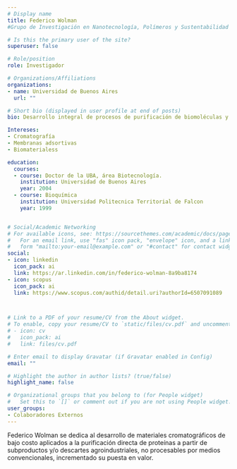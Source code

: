 ```yaml
---
# Display name
title: Federico Wolman
#Grupo de Investigación en Nanotecnología, Polímeros y Sustentabilidad (GINaPs).

# Is this the primary user of the site?
superuser: false

# Role/position
role: Investigador

# Organizations/Affiliations
organizations:
- name: Universidad de Buenos Aires
  url: ""

# Short bio (displayed in user profile at end of posts)
bio: Desarrollo integral de procesos de purificación de biomoléculas y de materiales de uso cromatográfico.

Intereses:
- Cromatografía
- Membranas adsortivas
- Biomaterialess

education:
  courses:
  - course: Doctor de la UBA, área Biotecnología.
    institution: Universidad de Buenos Aires
    year: 2004
  - course: Bioquímica
    institution: Universidad Politecnica Territorial de Falcon
    year: 1999


# Social/Academic Networking
# For available icons, see: https://sourcethemes.com/academic/docs/page-builder/#icons
#   For an email link, use "fas" icon pack, "envelope" icon, and a link in the
#   form "mailto:your-email@example.com" or "#contact" for contact widget.
social:
- icon: linkedin
  icon_pack: ai
  link: https://ar.linkedin.com/in/federico-wolman-8a9ba8174
- icon: scopus
  icon_pack: ai
  link: https://www.scopus.com/authid/detail.uri?authorId=6507091089



# Link to a PDF of your resume/CV from the About widget.
# To enable, copy your resume/CV to `static/files/cv.pdf` and uncomment the lines below.
# - icon: cv
#   icon_pack: ai
#   link: files/cv.pdf

# Enter email to display Gravatar (if Gravatar enabled in Config)
email: ""

# Highlight the author in author lists? (true/false)
highlight_name: false

# Organizational groups that you belong to (for People widget)
#   Set this to `[]` or comment out if you are not using People widget.
user_groups:
- Colaboradores Externos
---
```


Federico Wolman se dedica al desarrollo de materiales cromatográficos de bajo costo aplicados a la purificación directa de proteínas a partir de subproductos y/o descartes agroindustriales, no procesables por medios convencionales, incrementado su puesta en valor.  